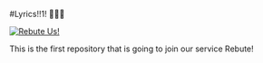 #Lyrics!!1! 💃💃🎤

[![Rebute Us!](https://s3-us-west-2.amazonaws.com/rebute/github+badge.png)](https://example.com)

This is the first repository that is going to join our service Rebute!
